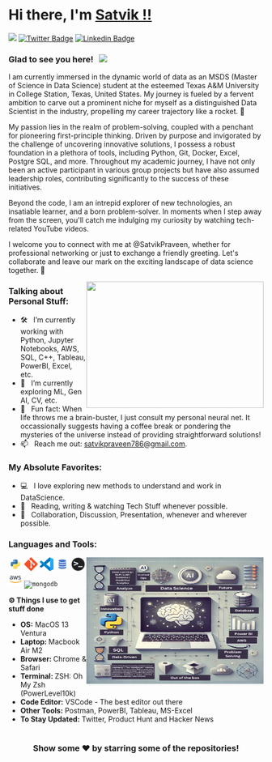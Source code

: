 <!---
SatvikPraveen/SatvikPraveen is a ✨ special ✨ repository because its `README.md` (this file) appears on your GitHub profile.
You can click the Preview link to take a look at your changes.
--->

# Hi there, I'm [Satvik !!](https://github.com/SatvikPraveen)

![](https://komarev.com/ghpvc/?username=SatvikPraveen&abbreviated=true)
[![Twitter Badge](https://img.shields.io/twitter/url?url=https%3A%2F%2Ftwitter.com%2Fprav_satvik)](https://twitter.com/prav_satvik)
[![Linkedin Badge](https://img.shields.io/badge/-LinkedIn-0e76a8?style=flat-square&logo=Linkedin&logoColor=white)](https://www.linkedin.com/in/satvikpraveen/)

### Glad to see you here! &nbsp; ![](https://visitor-badge.glitch.me/badge?page_id=iampavangandhi.iampavangandhi&style=flat-square&color=0088cc)

I am currently immersed in the dynamic world of data as an MSDS (Master of Science in Data Science) student at the esteemed Texas A&M University in College Station, Texas, United States. My journey is fueled by a fervent ambition to carve out a prominent niche for myself as a distinguished Data Scientist in the industry, propelling my career trajectory like a rocket. 🚀

My passion lies in the realm of problem-solving, coupled with a penchant for pioneering first-principle thinking. Driven by purpose and invigorated by the challenge of uncovering innovative solutions, I possess a robust foundation in a plethora of tools, including Python, Git, Docker, Excel, Postgre SQL, and more. Throughout my academic journey, I have not only been an active participant in various group projects but have also assumed leadership roles, contributing significantly to the success of these initiatives.

Beyond the code, I am an intrepid explorer of new technologies, an insatiable learner, and a born problem-solver. In moments when I step away from the screen, you'll catch me indulging my curiosity by watching tech-related YouTube videos.

I welcome you to connect with me at @SatvikPraveen, whether for professional networking or just to exchange a friendly greeting. Let's collaborate and leave our mark on the exciting landscape of data science together. 🌟

<img align="right" height="250" width="350" alt="" src="https://github.com/SatvikPraveen/SatvikPraveen/blob/main/Assets/profile_page_picture.png" />

### Talking about Personal Stuff:

- 🛠 &nbsp; I’m currently working with Python, Jupyter Notebooks, AWS, SQL, C++, Tableau, PowerBI, Excel, etc.
- 🚀 &nbsp; I’m currently exploring ML, Gen AI, CV, etc.
- 👾 &nbsp; Fun fact: When life throws me a brain-buster, I just consult my personal neural net. It occassionally suggests having a coffee break or pondering the mysteries of the universe instead of providing straightforward solutions!
- 📫 &nbsp; Reach me out: satvikpraveen786@gmail.com.

### My Absolute Favorites:

- 💻 &nbsp; I love exploring new methods to understand and work in DataScience.
- 📰 &nbsp; Reading, writing & watching Tech Stuff whenever possible.
- 🍕 &nbsp; Collaboration, Discussion, Presentation, whenever and wherever possible.

### Languages and Tools:
<div>
    <img align="right" src="https://github.com/SatvikPraveen/SatvikPraveen/blob/main/Assets/corner_pic.png" alt="Custom Image" height="250" width="350" />

<code><img height="27" src="https://raw.githubusercontent.com/github/explore/80688e429a7d4ef2fca1e82350fe8e3517d3494d/topics/python/python.png" alt="python"></code>
<code><img height="27" src="https://raw.githubusercontent.com/devicons/devicon/master/icons/git/git-original.svg" alt="git"></code>
<code><img height="27" src="https://raw.githubusercontent.com/github/explore/78df643247d429f6cc873026c0622819ad797942/topics/visual-studio-code/visual-studio-code.png" alt="VSCode"></code>
<code><img height="27" src="https://raw.githubusercontent.com/github/explore/80688e429a7d4ef2fca1e82350fe8e3517d3494d/topics/sql/sql.png" alt="sql"></code>
<code><img height="27" src="https://raw.githubusercontent.com/github/explore/80688e429a7d4ef2fca1e82350fe8e3517d3494d/topics/terminal/terminal.png" alt="terminal"></code>
<code><img height="27" src="https://raw.githubusercontent.com/github/explore/80688e429a7d4ef2fca1e82350fe8e3517d3494d/topics/aws/aws.png" alt="aws"></code>
<code><img height="27" src="https://encrypted-tbn0.gstatic.com/images?q=tbn%3AANd9GcSTTzPAw-55ssm1Im594xYZ9eRQu2JylrkYLg&usqp=CAU" alt="mongodb"></code>

  <summary><b>⚙️ Things I use to get stuff done</b></summary>
  	<ul>
  	    <li><b>OS:</b> MacOS 13 Ventura</li>
	    <li><b>Laptop: </b> Macbook Air M2</li>
  	    <li><b>Browser: </b> Chrome & Safari</li>
	    <li><b>Terminal: </b> ZSH: Oh My Zsh (PowerLevel10k)</li>
	    <li><b>Code Editor:</b> VSCode - The best editor out there</li>
 	    <li><b>Other Tools:</b> Postman, PowerBI, Tableau, MS-Excel</li>
	    <li><b>To Stay Updated:</b> Twitter, Product Hunt and Hacker News</li>
	</ul>
</div>
</details>

#

<div align="center">

### Show some ❤️ by starring some of the repositories!

</div>
